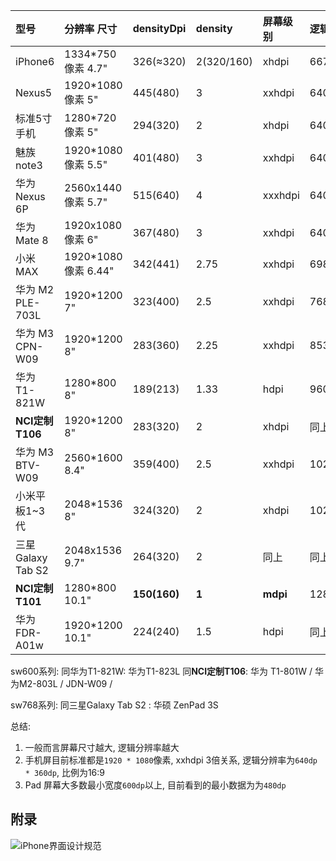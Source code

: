 型号 | 分辨率 尺寸 | densityDpi | density | 屏幕级别| 逻辑分辨率 | 屏幕比例
:--|:--|:--|:--|:--|:--|:--
iPhone6 | 1334*750像素 4.7" | 326(≈320) | 2(320/160) |  xhdpi | 667*375 | 16:9
Nexus5 | 1920*1080像素 5" | 445(480)| 3 | xxhdpi | 640***360** | 同上
标准5寸手机 | 1280*720像素 5" | 294(320)| 2 | xhdpi | 640*360 | 同上
魅族note3 | 1920*1080像素 5.5" | 401(480)| 3 | xxhdpi | 640*360 | 同上
华为Nexus 6P | 2560x1440像素 5.7" | 515(640)| 4 | xxxhdpi | 640*360 | 同上
华为Mate 8 | 1920x1080像素 6" | 367(480)| 3 | xxhdpi | 640*360 | 同上
小米MAX | 1920*1080像素 6.44" | 342(441) | 2.75 | xxhdpi | 698***392** | 同上
华为 M2 PLE-703L | 1920*1200 7" | 323(400) | 2.5 | xxhdpi | 768***480** | 16:10
华为 M3 CPN-W09 | 1920*1200 8" | 283(360) | 2.25 | xxhdpi | 853***533** | 同上
华为 T1-821W | 1280*800 8" | 189(213) |1.33 | hdpi | 960***600** | 同上
**NCI定制T106** | 1920*1200 8" | 283(320) | 2 | xhdpi | 同上 | 同上
华为 M3 BTV-W09 | 2560*1600 8.4" | 359(400) | 2.5 | xxhdpi | 1024***640** | 同上
小米平板1~3代 | 2048*1536 8" | 324(320)| 2 | xhdpi | 1024***768** | 4:3
三星Galaxy Tab S2 | 2048x1536 9.7" | 264(320)| 2 | 同上 | 同上 | 同上
**NCI定制T101**| 1280*800 10.1" | **150(160)**| **1** | **mdpi** | 1280***800** | 16:10
华为 FDR-A01w | 1920*1200 10.1" | 224(240)| 1.5 | hdpi | 同上 | 同上

sw600系列:
同华为T1-821W: 华为T1-823L
同**NCI定制T106**: 华为 T1-801W / 华为M2-803L  / JDN-W09 /

sw768系列:
同三星Galaxy Tab S2 : 华硕 ZenPad 3S

总结:

1. 一般而言屏幕尺寸越大, 逻辑分辨率越大
2. 手机屏目前标准都是`1920 * 1080`像素, xxhdpi 3倍关系, 逻辑分辨率为`640dp * 360dp`, 比例为16:9
3. Pad 屏幕大多数最小宽度`600dp`以上, 目前看到的最小数据为为`480dp`

## 附录

![iPhone界面设计规范](https://upload-images.jianshu.io/upload_images/1662509-4f4d0d5d342706eb.png?imageMogr2/auto-orient/strip%7CimageView2/2/w/1240)
